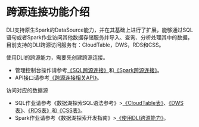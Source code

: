 # 跨源连接功能介绍<a name="dli_01_0410"></a>

DLI支持原生Spark的DataSource能力，并在其基础上进行了扩展，能够通过SQL语句或者Spark作业访问其他数据存储服务并导入、查询、分析处理其中的数据，目前支持的DLI跨源访问服务有：CloudTable，DWS，RDS和CSS。

使用DLI的跨源能力，需要先创建跨源连接。

-   管理控制台操作请参考[《SQL跨源连接》](https://support.huaweicloud.com/usermanual-dli/dli_01_0403.html)和[《Spark跨源连接》](https://support.huaweicloud.com/usermanual-dli/dli_01_0405.html)。
-   API接口请参考[《跨源连接相关API》](https://support.huaweicloud.com/api-dli/dli_02_0144.html)。

访问对应的数据源

-   SQL作业请参考《数据湖探索SQL语法参考》\>[《CloudTable表》](https://support.huaweicloud.com/sqlreference-dli/dli_08_0119.html)、[《DWS表》](https://support.huaweicloud.com/sqlreference-dli/dli_08_0193.html)、[《RDS表》](https://support.huaweicloud.com/sqlreference-dli/dli_08_0197.html)和[《CSS表》](https://support.huaweicloud.com/sqlreference-dli/dli_08_0201.html)。
-   Spark作业请参考《数据湖探索开发指南》\>[《使用DLI跨源能力》](https://support.huaweicloud.com/devg-dli/dli_09_0020.html)。

